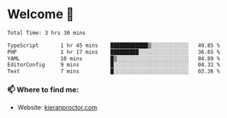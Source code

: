 # Welcome 🦘

<!--START_SECTION:waka-->

```txt
Total Time: 3 hrs 30 mins

TypeScript       1 hr 45 mins    ████████████▒░░░░░░░░░░░░   49.85 %
PHP              1 hr 17 mins    █████████░░░░░░░░░░░░░░░░   36.65 %
YAML             10 mins         █▒░░░░░░░░░░░░░░░░░░░░░░░   04.89 %
EditorConfig     9 mins          █░░░░░░░░░░░░░░░░░░░░░░░░   04.31 %
Text             7 mins          █░░░░░░░░░░░░░░░░░░░░░░░░   03.36 %
```

<!--END_SECTION:waka-->

### 📫 Where to find me:

-   Website: [kieranproctor.com](https://kieranproctor.com/)

